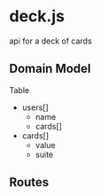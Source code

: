 deck.js
=======

api for a deck of cards

Domain Model
-------------

Table
- users[]
  * name
  * cards[]
- cards[]
  * value
  * suite

Routes
----------




